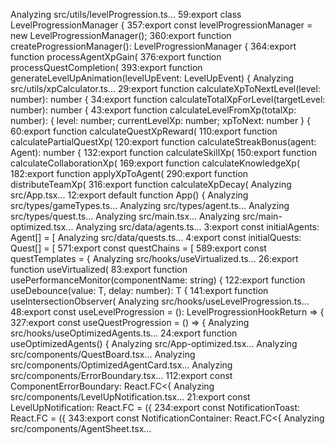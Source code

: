 Analyzing src/utils/levelProgression.ts...
59:export class LevelProgressionManager {
357:export const levelProgressionManager = new LevelProgressionManager();
360:export function createProgressionManager(): LevelProgressionManager {
364:export function processAgentXpGain(
376:export function processQuestCompletion(
393:export function generateLevelUpAnimation(levelUpEvent: LevelUpEvent) {
Analyzing src/utils/xpCalculator.ts...
29:export function calculateXpToNextLevel(level: number): number {
34:export function calculateTotalXpForLevel(targetLevel: number): number {
43:export function calculateLevelFromXp(totalXp: number): { level: number; currentLevelXp: number; xpToNext: number } {
60:export function calculateQuestXpReward(
110:export function calculatePartialQuestXp(
120:export function calculateStreakBonus(agent: Agent): number {
132:export function calculateSkillXp(
150:export function calculateCollaborationXp(
169:export function calculateKnowledgeXp(
182:export function applyXpToAgent(
290:export function distributeTeamXp(
316:export function calculateXpDecay(
Analyzing src/App.tsx...
12:export default function App() {
Analyzing src/types/gameTypes.ts...
Analyzing src/types/agent.ts...
Analyzing src/types/quest.ts...
Analyzing src/main.tsx...
Analyzing src/main-optimized.tsx...
Analyzing src/data/agents.ts...
3:export const initialAgents: Agent[] = [
Analyzing src/data/quests.ts...
4:export const initialQuests: Quest[] = [
571:export const questChains = [
589:export const questTemplates = {
Analyzing src/hooks/useVirtualized.ts...
26:export function useVirtualized<T>(
83:export function usePerformanceMonitor(componentName: string) {
122:export function useDebounce<T>(value: T, delay: number): T {
141:export function useIntersectionObserver(
Analyzing src/hooks/useLevelProgression.ts...
48:export const useLevelProgression = (): LevelProgressionHookReturn => {
327:export const useQuestProgression = () => {
Analyzing src/hooks/useOptimizedAgents.ts...
24:export function useOptimizedAgents() {
Analyzing src/App-optimized.tsx...
Analyzing src/components/QuestBoard.tsx...
Analyzing src/components/OptimizedAgentCard.tsx...
Analyzing src/components/ErrorBoundary.tsx...
112:export const ComponentErrorBoundary: React.FC<{
Analyzing src/components/LevelUpNotification.tsx...
21:export const LevelUpNotification: React.FC<LevelUpNotificationProps> = ({
234:export const NotificationToast: React.FC<NotificationToastProps> = ({
343:export const NotificationContainer: React.FC<{
Analyzing src/components/AgentSheet.tsx...
